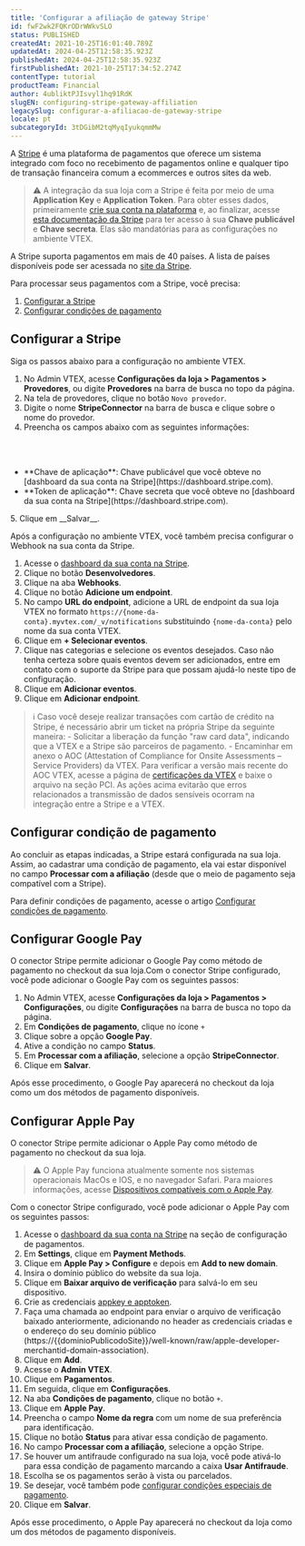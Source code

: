 ```yaml
---
title: 'Configurar a afiliação de gateway Stripe'
id: fwF2wk2FQKrODrWWkvSLO
status: PUBLISHED
createdAt: 2021-10-25T16:01:40.789Z
updatedAt: 2024-04-25T12:58:35.923Z
publishedAt: 2024-04-25T12:58:35.923Z
firstPublishedAt: 2021-10-25T17:34:52.274Z
contentType: tutorial
productTeam: Financial
author: 4ubliktPJIsvyl1hq91RdK
slugEN: configuring-stripe-gateway-affiliation
legacySlug: configurar-a-afiliacao-de-gateway-stripe
locale: pt
subcategoryId: 3tDGibM2tqMyqIyukqmmMw
---
```


A [Stripe](https://stripe.com/br) é uma plataforma de pagamentos que oferece um sistema integrado com foco no recebimento de pagamentos online e qualquer tipo de transação financeira comum a ecommerces e outros sites da web.

> ⚠️ A integração da sua loja com a Stripe é feita por meio de uma **Application Key** e **Application Token**. Para obter esses dados, primeiramente [crie sua conta na plataforma](https://dashboard.stripe.com/register) e, ao finalizar, acesse [ esta documentação da Stripe](https://stripe.com/docs/keys) para ter acesso à sua **Chave publicável** e **Chave secreta**. Elas são mandatórias para as configurações no ambiente VTEX.

A Stripe suporta pagamentos em mais de 40 países. A lista de países disponíveis pode ser acessada no [site da Stripe](https://stripe.com/br/enterprise).

Para processar seus pagamentos com a Stripe, você precisa:

1. [Configurar a Stripe](#configurar-a-stripe)
2. [Configurar condições de pagamento](#configurar-condicao-de-pagamento)

## Configurar a Stripe

Siga os passos abaixo para a configuração no ambiente VTEX.

1. No Admin VTEX, acesse __Configurações da loja > Pagamentos > Provedores__, ou digite __Provedores__ na barra de busca no topo da página.
2. Na tela de provedores, clique no botão `Novo provedor`.
3. Digite o nome __StripeConnector__ na barra de busca e clique sobre o nome do provedor.
4. Preencha os campos abaixo com as seguintes informações:
<br>
<ul>
<br>
    	<li>**Chave de aplicação**: Chave publicável que você obteve no [dashboard da sua conta na Stripe](https://dashboard.stripe.com).</li>
    	<li>**Token de aplicação**: Chave secreta que você obteve no [dashboard da sua conta na Stripe](https://dashboard.stripe.com).</li>
</ul>
5. Clique em __Salvar__.

Após a configuração no ambiente VTEX, você também precisa configurar o Webhook na sua conta da Stripe.

1. Acesse o [dashboard da sua conta na Stripe](https://dashboard.stripe.com/).
2. Clique no botão __Desenvolvedores__.
3. Clique na aba __Webhooks__.
4. Clique no botão __Adicione um endpoint__.
5. No campo __URL do endpoint__, adicione a URL de endpoint da sua loja VTEX no formato `https://{nome-da-conta}.myvtex.com/_v/notifications` substituindo `{nome-da-conta}` pelo nome da sua conta VTEX.
6. Clique em __+ Selecionar eventos__.
7. Clique nas categorias e selecione os eventos desejados. Caso não tenha certeza sobre quais eventos devem ser adicionados, entre em contato com o suporte da Stripe para que possam ajudá-lo neste tipo de configuração.
8. Clique em __Adicionar eventos__.
9. Clique em __Adicionar endpoint__.

> ℹ️ Caso você deseje realizar transações com cartão de crédito na Stripe, é necessário abrir um ticket na própria Stripe da seguinte maneira: - Solicitar a liberação da função "raw card data", indicando que a VTEX e a Stripe são parceiros de pagamento. - Encaminhar em anexo o AOC (Attestation of Compliance for Onsite Assessments – Service Providers) da VTEX. Para verificar a versão mais recente do AOC VTEX, acesse a página de [certificações da VTEX](https://vtex.com/br-pt/compliance/certifications) e baixe o arquivo na seção PCI. As ações acima evitarão que erros relacionados a transmissão de dados sensíveis ocorram na integração entre a Stripe e a VTEX.

## Configurar condição de pagamento

Ao concluir as etapas indicadas, a Stripe estará configurada na sua loja. Assim, ao cadastrar uma condição de pagamento, ela vai estar disponível no campo __Processar com a afiliação__ (desde que o meio de pagamento seja compatível com a Stripe). 

Para definir condições de pagamento, acesse o artigo [Configurar condições de pagamento](/pt/tutorial/condicoes-de-pagamento--tutorials_455).

## Configurar Google Pay

O conector Stripe permite adicionar o Google Pay como método de pagamento no checkout da sua loja.Com o conector Stripe configurado, você pode adicionar o Google Pay com os seguintes passos:

1. No Admin VTEX, acesse __Configurações da loja > Pagamentos > Configurações__, ou digite __Configurações__ na barra de busca no topo da página.
2. Em __Condições de pagamento__, clique no ícone `+`
3. Clique sobre a opção __Google Pay__.
4. Ative a condição no campo __Status__.
5. Em __Processar com a afiliação__, selecione a opção __StripeConnector__.
6. Clique em __Salvar__.

Após esse procedimento, o Google Pay aparecerá no checkout da loja como um dos métodos de pagamento disponíveis.

## Configurar Apple Pay

O conector Stripe permite adicionar o Apple Pay como método de pagamento no checkout da sua loja. 

> ⚠️ O Apple Pay funciona atualmente somente nos sistemas operacionais MacOs e IOS, e no navegador Safari. Para maiores informações, acesse [Dispositivos compatíveis com o Apple Pay](https://support.apple.com/pt-br/HT208531).

Com o conector Stripe configurado, você pode adicionar o Apple Pay com os seguintes passos:

1. Acesse o [dashboard da sua conta na Stripe](https://dashboard.stripe.com/settings/payments) na seção de configuração de pagamentos.
2. Em __Settings__, clique em __Payment Methods__.
3. Clique em __Apple Pay > Configure__ e depois em __Add to new domain__.
4. Insira o domínio público do website da sua loja.
5. Clique em __Baixar arquivo de verificação__ para salvá-lo em seu dispositivo.
6. Crie as credenciais [appkey e apptoken](/pt/tutorial/application-keys--2iffYzlvvz4BDMr6WGUtet#).
7. Faça uma chamada ao endpoint para enviar o arquivo de verificação baixado anteriormente, adicionando no header as credenciais criadas e o endereço do seu domínio público (https://{{dominioPublicodoSite}}/well-known/raw/apple-developer-merchantid-domain-association).
8. Clique em __Add__.
9. Acesse o __Admin VTEX__.
10. Clique em __Pagamentos__.
11. Em seguida, clique em __Configurações__.
12. Na aba __Condições de pagamento__, clique no botão `+`.
13. Clique em __Apple Pay__.
14. Preencha o campo __Nome da regra__ com um nome de sua preferência para identificação.
15. Clique no botão __Status__ para ativar essa condição de pagamento.
16. No campo __Processar com a afiliação__, selecione a opção Stripe.
17. Se houver um antifraude configurado na sua loja, você pode ativá-lo para essa condição de pagamento marcando a caixa __Usar Antifraude__.
18. Escolha se os pagamentos serão à vista ou parcelados.
19. Se desejar, você também pode [configurar condições especiais de pagamento](/pt/tutorial/condicoes-especiais).
20. Clique em __Salvar__.

Após esse procedimento, o Apple Pay aparecerá no checkout da loja como um dos métodos de pagamento disponíveis.
